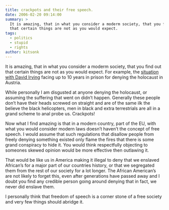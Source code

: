 ```yaml
---
title: crackpots and their free speech.
date: 2006-02-20 09:14:00
summary: >
  It is amazing, that in what you consider a moderm society, that you find out
  that certain things are not as you would expect.
tags:
  - politics
  - stupid
  - rights
author: kitsonk
---
```


It is amazing, that in what you consider a moderm society, that you find out that certain things are not as you would
expect. For example, the [situation with David Irving](http://news.bbc.co.uk/2/hi/europe/4730832.stm) facing up to 10
years in prison for denying the holocaust in Austria.

While personally I am disgusted at anyone denying the holocaust, or assuming the suffering that went on didn’t happen.
Generally these people don’t have their heads screwed on straight and are of the same ilk the believe the black
helicopters, men in black and extra terrestrials are all in a grand scheme to anal probe us. Crackpots!

Now what I find amazing is that in a modern country, part of the EU, with what you would consider modern laws doesn’t
haven’t the concept of free speech. I would assume that such regulations that disallow people from freely denying
something existed only flame the fires that there is some grand conspiracy to hide it. You would think respectfully
objecting to someones skewed opinion would be more effective then outlawing it.

That would be like us in America making it illegal to deny that we enslaved African’s for a major part of our countries
history, or that we segregated them from the rest of our society for a lot longer. The African American’s are not likely
to forget this, even after generations have passed away and I doubt you find any credible person going around denying
that in fact, we never did enslave them.

I personally think that freedom of speech is a corner stone of a free society and very few things should abridge it.
